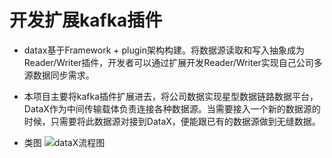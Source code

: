 # 开发扩展kafka插件

* datax基于Framework + plugin架构构建。将数据源读取和写入抽象成为Reader/Writer插件，开发者可以通过扩展开发Reader/Writer实现自己公司多源数据同步需求。

* 本项目主要将kafka插件扩展进去，将公司数据实现星型数据链路数据平台，DataX作为中间传输载体负责连接各种数据源。当需要接入一个新的数据源的时候，只需要将此数据源对接到DataX，便能跟已有的数据源做到无缝数据。

* 类图
![dataX流程图](https://user-images.githubusercontent.com/55180060/175015683-00c1c65e-7bae-4973-a552-f52d7c3f806c.png)
